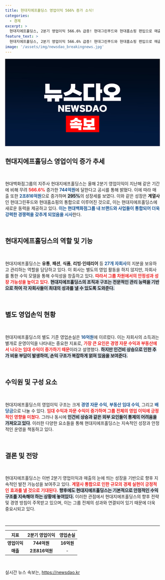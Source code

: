 ```yaml
---
title: 현대지에프홀딩스 영업이익 566% 증가 소식!
categories:
  - 경제
excerpt: >
  현대지에프홀딩스, 2분기 영업이익 566.6% 급증! 현대그린푸드와 현대홈쇼핑 편입으로 매출도 폭발적으로 증가. 지주회사의 미래 전략이 주목받는 가운데, 계속되는 성장세의 비결이 궁금하다!
feature_text: >
  현대지에프홀딩스, 2분기 영업이익 566.6% 급증! 현대그린푸드와 현대홈쇼핑 편입으로 매출도 폭발적으로 증가. 지주회사의 미래 전략이 주목받는 가운데, 계속되는 성장세의 비결이 궁금하다!
image: '/assets/img/newsdao_breakingnews.jpg'
---
```


<p><img src="/assets/img/newsdao_breakingnews.jpg" alt="bookingtag 속보" /></p>

<h2 data-ke-size="size26">현대지에프홀딩스 영업이익 증가 추세</h2>

<p data-ke-size="size16">&nbsp;</p>

<p>현대백화점그룹의 지주사 현대지에프홀딩스는 올해 2분기 영업이익이 지난해 같은 기간에 비해 무려 <b><span style="color: #ee2323;">566.6%</span></b> 증가한 <b><span style="color: #1a5490;">744억원</span></b>에 달한다고 공시를 통해 밝혔다. 이에 따라 매출 또한 <b><span style="color: #1a5490;">2조816억원</span></b>으로 증가하며 <b><span style="background-color: #21538527;">295%</span></b>의 성장세를 보였다. 이와 같은 성장은 <b>계열사</b>인 현대그린푸드와 현대홈쇼핑의 통합으로 이루어진 것으로, 이는 현대지에프홀딩스에 새로운 동력을 제공하고 있다. <b><span style="color: #1a5490;">이는 현대백화점그룹 내 브랜드와 사업들이 통합되어 더욱 강력한 경쟁력을 갖추게 되었음을 시사</span></b>한다.</p>

<p data-ke-size="size16">&nbsp;</p>

<h2 data-ke-size="size26">현대지에프홀딩스의 역할 및 기능</h2>

<p data-ke-size="size16">&nbsp;</p>

<p>현대지에프홀딩스는 <b>유통</b>, <b>패션</b>, <b>식품</b>, <b>리빙·인테리어</b> 등 <b><span style="color: #1a5490;">27개 자회사</span></b>의 지분을 보유하고 관리하는 역할을 담당하고 있다. 이 회사는 별도의 영업 활동을 하지 않지만, 자회사를 통한 수익 모델을 통해 수익성을 창출하고 있다. <b><span style="color: #ee2323;">따라서 그룹 차원에서의 안정성과 성장 가능성을 높이고 있다.</span></b> <b><span style="background-color: #21538527;">현대지에프홀딩스의 조직과 구조는 전문적인 관리 능력을 기반으로 하여 각 자회사들이 최대의 성과를 낼 수 있도록 도와준다.</span></b></p>

<p data-ke-size="size16">&nbsp;</p>

<h2 data-ke-size="size26">별도 영업손익 현황</h2>

<p data-ke-size="size16">&nbsp;</p>

<p>현대지에프홀딩스의 별도 기준 영업손실은 <b><span style="color: #1a5490;">16억원</span></b>에 이르렀다. 이는 자회사의 소득과는 별개로 운영이익을 나타내는 중요한 지표로, <b><span style="color: #ee2323;">가장 큰 요인은 경영 자문 수익과 부동산에서 나오는 임대 수익이 증가하기 때문</span></b>이라고 설명했다. <b><span style="background-color: #21538527;">하지만 인건비 상승으로 인한 추가 비용 부담이 발생하여, 손익 구조가 복잡하게 얽혀 있음을 보여준다.</span></b></p>

<p data-ke-size="size16">&nbsp;</p>

<h2 data-ke-size="size26">수익원 및 구성 요소</h2>

<p data-ke-size="size16">&nbsp;</p>

<p>현대지에프홀딩스의 영업이익 구조는 크게 <b><span style="color: #1a5490;">경영 자문 수익</span></b>, <b><span style="color: #1a5490;">부동산 임대 수익</span></b>, 그리고 <b><span style="color: #1a5490;">배당금</span></b>으로 나눌 수 있다. <b><span style="color: #ee2323;">임대 수익과 자문 수익이 증가하며 그룹 전체의 영업 이익에 긍정적인 영향을 미쳤다.</span></b> 그러나 동시에 <b><span style="background-color: #21538527;">인건비 상승과 같은 외부 요인들이 통제의 어려움을 가져오고 있다</span></b>. 이러한 다양한 요소들을 통해 현대지에프홀딩스는 지속적인 성장과 안정적인 운영을 책동하고 있다.</p>

<p data-ke-size="size16">&nbsp;</p>

<h2 data-ke-size="size26">결론 및 전망</h2>

<p data-ke-size="size16">&nbsp;</p>

<p>현대지에프홀딩스는 이번 2분기 영업이익과 매출의 눈에 띄는 성장을 기반으로 향후 지속적인 발전 가능성을 보여주고 있다. <b><span style="color: #ee2323;">계열사 통합으로 인한 규모의 경제 실현이 긍정적인 효과를 낼 것으로 기대된다.</span></b> <b><span style="background-color: #21538527;">향후에도 현대지에프홀딩스는 기본적으로 안정적인 수익 구조를 지속해야 하는 상황에 놓여있다.</span></b> 이러한 관점에서 현대지에프홀딩스의 향후 전략 및 경영 방침이 주목받고 있으며, 이는 그룹 전체의 성과와 연결되어 있기 때문에 더욱 중요시되고 있다.</p>

<p data-ke-size="size16">&nbsp;</p>

<hr />

<table style="width:100%;">
  <thead>
    <tr>
      <th style="text-align: center;"><b>지표</b></th>
      <th style="text-align: center;"><b>2분기 영업이익</b></th>
      <th style="text-align: center;"><b>영업손실</b></th>
    </tr>
  </thead>
  <tbody>
    <tr>
      <td style="text-align: center; height: 17px;"><b>영업이익</b></td>
      <td style="text-align: center; height: 17px;"><b>744억원</b></td>
      <td style="text-align: center; height: 17px;"><b>16억원</b></td>
    </tr>
    <tr>
      <td style="text-align: center; height: 17px;"><b>매출</b></td>
      <td style="text-align: center; height: 17px;"><b>2조816억원</b></td>
      <td style="text-align: center; height: 17px;">-</td>
    </tr>
  </tbody>
</table>

<p data-ke-size="size16">&nbsp;</p>
실시간 뉴스 속보는, <a href="https://newsdao.kr" rel="dofollow">https://newsdao.kr</a>


